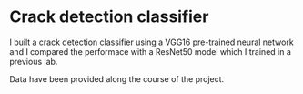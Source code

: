 # Crack detection classifier

I built a crack detection classifier using a VGG16 pre-trained neural network and I compared the performace with a ResNet50 model which I trained in a previous lab.

Data have been provided along the course of the project.
